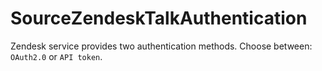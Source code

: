 # SourceZendeskTalkAuthentication

Zendesk service provides two authentication methods. Choose between: `OAuth2.0` or `API token`.

